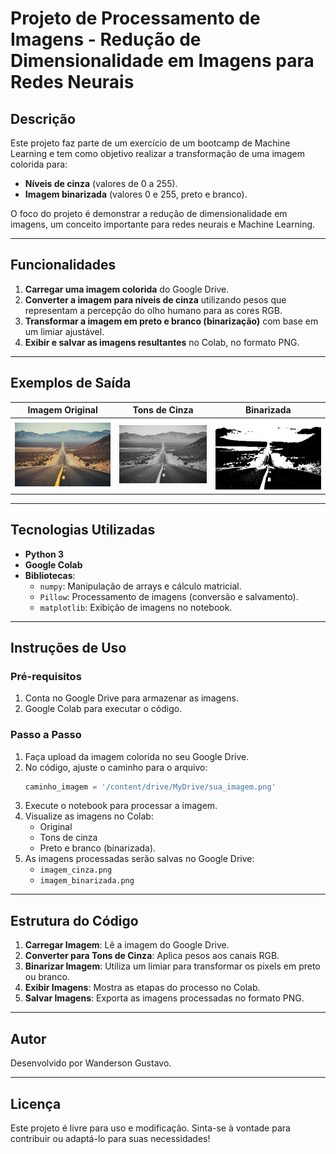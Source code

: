 # Projeto de Processamento de Imagens - Redução de Dimensionalidade em Imagens para Redes Neurais

## Descrição
Este projeto faz parte de um exercício de um bootcamp de Machine Learning e tem como objetivo realizar a transformação de uma imagem colorida para:
- **Níveis de cinza** (valores de 0 a 255).
- **Imagem binarizada** (valores 0 e 255, preto e branco).

O foco do projeto é demonstrar a redução de dimensionalidade em imagens, um conceito importante para redes neurais e Machine Learning.

---

## Funcionalidades
1. **Carregar uma imagem colorida** do Google Drive.
2. **Converter a imagem para níveis de cinza** utilizando pesos que representam a percepção do olho humano para as cores RGB.
3. **Transformar a imagem em preto e branco (binarização)** com base em um limiar ajustável.
4. **Exibir e salvar as imagens resultantes** no Colab, no formato PNG.

---

## Exemplos de Saída
| Imagem Original       | Tons de Cinza          | Binarizada           |
|-----------------------|------------------------|----------------------|
| ![Original](imagens/road.jpg) | ![Cinza](imagens/imagem_cinza.jpg) | ![Binária](imagens/imagem_binarizada.jpg) |

---

## Tecnologias Utilizadas
- **Python 3**
- **Google Colab**
- **Bibliotecas**:
  - `numpy`: Manipulação de arrays e cálculo matricial.
  - `Pillow`: Processamento de imagens (conversão e salvamento).
  - `matplotlib`: Exibição de imagens no notebook.

---

## Instruções de Uso

### Pré-requisitos
1. Conta no Google Drive para armazenar as imagens.
2. Google Colab para executar o código.

### Passo a Passo
1. Faça upload da imagem colorida no seu Google Drive.
2. No código, ajuste o caminho para o arquivo:
   ```python
   caminho_imagem = '/content/drive/MyDrive/sua_imagem.png'
   ```
3. Execute o notebook para processar a imagem.
4. Visualize as imagens no Colab:
   - Original
   - Tons de cinza
   - Preto e branco (binarizada).
5. As imagens processadas serão salvas no Google Drive:
   - `imagem_cinza.png`
   - `imagem_binarizada.png`

---

## Estrutura do Código
1. **Carregar Imagem**: Lê a imagem do Google Drive.
2. **Converter para Tons de Cinza**: Aplica pesos aos canais RGB.
3. **Binarizar Imagem**: Utiliza um limiar para transformar os pixels em preto ou branco.
4. **Exibir Imagens**: Mostra as etapas do processo no Colab.
5. **Salvar Imagens**: Exporta as imagens processadas no formato PNG.


---

## Autor
Desenvolvido por Wanderson Gustavo.

---

## Licença
Este projeto é livre para uso e modificação. Sinta-se à vontade para contribuir ou adaptá-lo para suas necessidades!
